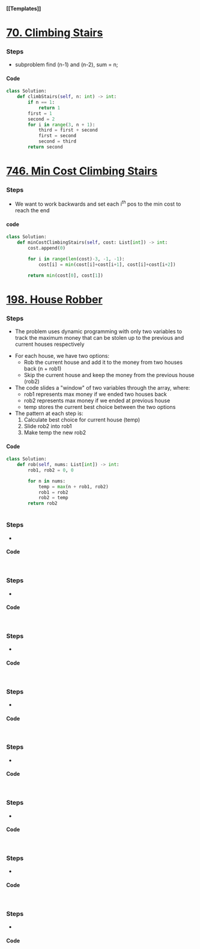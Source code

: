 #### [[Templates]]

# [70. Climbing Stairs](https://leetcode.com/problems/climbing-stairs/)
### Steps
- subproblem find (n-1) and (n-2), sum = n;

#### Code
```python
class Solution:
    def climbStairs(self, n: int) -> int:
        if n == 1:
            return 1
        first = 1
        second = 2
        for i in range(3, n + 1):
            third = first + second
            first = second
            second = third
        return second
```

# [746. Min Cost Climbing Stairs](https://leetcode.com/problems/min-cost-climbing-stairs/)
### Steps
- We want to work backwards and set each i$^{th}$ pos to the min cost to reach the end

#### code
```python
class Solution:
    def minCostClimbingStairs(self, cost: List[int]) -> int:
        cost.append(0)

        for i in range(len(cost)-3, -1, -1):
            cost[i] = min(cost[i]+cost[i+1], cost[i]+cost[i+2])

        return min(cost[0], cost[1])
```


# [198. House Robber](https://leetcode.com/problems/house-robber/)
### Steps
* The problem uses dynamic programming with only two variables to track the maximum money that can be stolen up to the previous and current houses respectively
- For each house, we have two options:
    - Rob the current house and add it to the money from two houses back (n + rob1)
    - Skip the current house and keep the money from the previous house (rob2)
- The code slides a "window" of two variables through the array, where:
    - rob1 represents max money if we ended two houses back
    - rob2 represents max money if we ended at previous house
    - temp stores the current best choice between the two options
- The pattern at each step is:
    1. Calculate best choice for current house (temp)
    2. Slide rob2 into rob1
    3. Make temp the new rob2

#### Code
```python
class Solution:
    def rob(self, nums: List[int]) -> int:
        rob1, rob2 = 0, 0

        for n in nums:
            temp = max(n + rob1, rob2)
            rob1 = rob2
            rob2 = temp
        return rob2
```

# 
### Steps
* 

#### Code
```python

```

# 
### Steps
* 

#### Code
```python

```

# 
### Steps
* 

#### Code
```python

```

# 
### Steps
* 

#### Code
```python

```

# 
### Steps
* 

#### Code
```python

```

# 
### Steps
* 

#### Code
```python

```

# 
### Steps
* 

#### Code
```python

```

# 
### Steps
* 

#### Code
```python

```